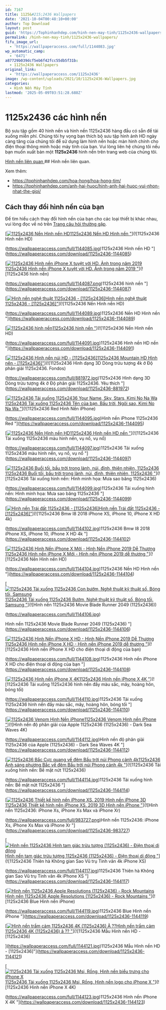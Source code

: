 ```yaml
---
id: 7167
title: 1125&#215;2436 Wallpapers
date: '2021-10-04T00:48:10+00:00'
author: Top Download
layout: post
guid: 'https://Tophinhanhdep.com/hinh-nen-may-tinh/1125x2436-wallpapers/'
permalink: /hinh-nen-may-tinh/1125x2436-wallpapers/
fifu_image_url:
  - 'https://wallpaperaccess.com/full/1144083.jpg'
wp_automatic_camp:
  - '6471'
a87729b039dcf5eb6f42fcc55db5f31b:
  - 1125x2436 Wallpapers
original_link:
  - 'https://wallpaperaccess.com/1125x2436'
image: /wp-content/uploads/2021/10/1125x2436-Wallpapers.jpg
categories:
  - Hình Nền Máy Tính
lastmod: '2025-05-09T03:51:28.688Z'
---
```

# 1125x2436 các hình nền

Bộ sưu tập gồm 40 hình nền và hình nền 1125x2436 hàng đầu có sẵn để tải xuống miễn phí. Chúng tôi hy vọng bạn thích bộ sưu tập hình ảnh HD ngày càng tăng của chúng tôi để sử dụng làm hình nền hoặc màn hình chính cho điện thoại thông minh hoặc máy tính của bạn. Vui lòng liên hệ chúng tôi nếu bạn muốn xuất bản một **1125x2436** hình nền trên trang web của chúng tôi.

[Hình nền liên quan ](#related) ## Hình nền liên quan.

   
 Xem thêm:

   
- <https://tophinhanhdep.com/hoa-hong/hoa-hong-tim/>
- <https://tophinhanhdep.com/anh-hai-huoc/hinh-anh-hai-huoc-vui-nhon-nhat-the-gioi/>

## Cách thay đổi hình nền của bạn

Để tìm hiểu cách thay đổi hình nền của bạn cho các loại thiết bị khác nhau, vui lòng đọc về nó trên [Trang câu hỏi thường gặp](https://tophinhanhdep.com/faq/).

  
[[![1125x2436 Nền Hình nền HD](https://wallpaperaccess.com/full/1144083.jpg)1125x2436 Nền HD Hình nền "](https://wallpaperaccess.com/download/1125x2436-1144083)](![1125x2436 Hình nền HD)

(https://wallpaperaccess.com/full/1144085.jpg)1125x2436 Hình nền HD "](https://wallpaperaccess.com/download/1125x2436-1144085)

[[![1125x2436 Hình nền iPhone X tuyệt vời HD.  Ảnh trong năm 2019](https://wallpaperaccess.com/full/1144086.jpg)1125x2436 Hình nền iPhone X tuyệt vời HD. Ảnh trong năm 2019 "](https://wallpaperaccess.com/download/1125x2436-1144086)](![1125x2436 hình nền)

(https://wallpaperaccess.com/full/1144087.png)1125x2436 hình nền "](https://wallpaperaccess.com/download/1125x2436-1144087)

[[![Hình nền nghệ thuật 1125x2436 - [1125x2436]](https://wallpaperaccess.com/full/1144088.jpg)Hình nền nghệ thuật 1125x2436 - \[1125x2436\]"](https://wallpaperaccess.com/download/1125x2436-1144088)](![1125x2436 Nền Hình nền HD)

(https://wallpaperaccess.com/full/1144089.jpg)1125x2436 Nền HD Hình nền "](https://wallpaperaccess.com/download/1125x2436-1144089)

[[![1125x2436 hình nền](https://wallpaperaccess.com/full/1144090.jpg)1125x2436 hình nền "](https://wallpaperaccess.com/download/1125x2436-1144090)](![1125x2436 Nền Hình nền HD)

(https://wallpaperaccess.com/full/1144091.jpg)1125x2436 Hình nền HD nền "](https://wallpaperaccess.com/download/1125x2436-1144091)

[[![1125x2436 Hình nền núi HD - [1125x2436]](https://wallpaperaccess.com/full/1144092.jpg)1125x2436 Mountain HD Hình nền - \[1125x2436\]"](https://wallpaperaccess.com/download/1125x2436-1144092)](![1125x2436 Hình dạng 3D Dòng trừu tượng 4k ở Độ phân giải 1125x2436.  Fondos)

(https://wallpaperaccess.com/full/881972.jpg)1125x2436 Hình dạng 3D Dòng trừu tượng 4k ở Độ phân giải 1125x2436. Yêu thích "](https://wallpaperaccess.com/download/1125x2436-881972)

[[![1125x2436 Tải xuống 1125x2436 Your Name, Sky, Stars, Kimi No Na Wa](https://wallpaperaccess.com/full/1144094.png)1125x2436 Tải xuống 1125x2436 Tên của bạn, Bầu trời, Ngôi sao, Kimi No Na Wa "](https://wallpaperaccess.com/download/1125x2436-1144094)](![1125x2436 Red Hình Nền iPhone)

(https://wallpaperaccess.com/full/1144095.jpg)Hình nền iPhone 1125x2436 Red "](https://wallpaperaccess.com/download/1125x2436-1144095)

[[![1125x2436 Nền Hình nền HD](https://wallpaperaccess.com/full/1144096.jpg)1125x2436 Hình nền HD nền "](https://wallpaperaccess.com/download/1125x2436-1144096)](![1125x2436 Tải xuống 1125x2436 màu hình nền, vụ nổ, vụ nổ)

(https://wallpaperaccess.com/full/1144097.jpg)1125x2436 Tải xuống 1125x2436 màu hình nền, vụ nổ, vụ nổ "](https://wallpaperaccess.com/download/1125x2436-1144097)

[[![1125x2436 Buổi tối, bầu trời trong lành, núi, đỉnh, thiên nhiên, 1125x2436](https://wallpaperaccess.com/full/1144098.jpg)1125x2436 Buổi tối, bầu trời trong lành, núi, đỉnh, thiên nhiên, 1125x2436 "](https://wallpaperaccess.com/download/1125x2436-1144098)](![1125x2436 Tải xuống hình nền: Hình minh họa: Mưa sao băng 1125x2436)

(https://wallpaperaccess.com/full/1144099.jpg)1125x2436 Tải xuống hình nền: Hình minh họa: Mưa sao băng 1125x2436 "](https://wallpaperaccess.com/download/1125x2436-1144099)

[[![Hình nền Trái đất 1125x2436 - [1125x2436]](https://wallpaperaccess.com/full/1144100.jpg)Hình nền Trái đất 1125x2436 - \[1125x2436\]"](https://wallpaperaccess.com/download/1125x2436-1144100)](![1125x2436 Bmw I8 2018 iPhone XS, iPhone 10, iPhone X HD 4k)

(https://wallpaperaccess.com/full/1144102.jpg)1125x2436 Bmw I8 2018 iPhone XS, iPhone 10, iPhone X HD 4k "](https://wallpaperaccess.com/download/1125x2436-1144102)

[[![1125x2436 Hình Nền iPhone X Mới - Hình Nền iPhone 2019 Dễ Thương](https://wallpaperaccess.com/full/1144103.jpg)1125x2436 Hình nền iPhone X Mới - Hình nền iPhone 2019 dễ thương "](https://wallpaperaccess.com/download/1125x2436-1144103)](![1125x2436 Nền Hình nền HD)

(https://wallpaperaccess.com/full/1144104.jpg)1125x2436 Nền HD Hình nền "](https://wallpaperaccess.com/download/1125x2436-1144104)

[[![1125x2436 Tải xuống 1125x2436 Con bướm, Nghệ thuật kỹ thuật số, Bóng tối, Samsung](https://wallpaperaccess.com/full/1144105.png)1125x2436 Tải xuống 1125x2436 Bướm, Nghệ thuật kỹ thuật số, Bóng tối, Samsung "](https://wallpaperaccess.com/download/1125x2436-1144105)](![Hình nền 1125x2436 Movie Blade Runner 2049 (1125x2436))

(https://wallpaperaccess.com/full/1144106.jpg)

Hình nền 1125x2436 Movie Blade Runner 2049 (1125x2436) "](https://wallpaperaccess.com/download/1125x2436-1144106)

[[![1125x2436 Hình Nền iPhone X HD - Hình Nền iPhone 2019 Dễ Thương](https://wallpaperaccess.com/full/1144107.jpg)1125x2436 Hình nền iPhone X HD - Hình nền iPhone 2019 dễ thương "](https://wallpaperaccess.com/download/1125x2436-1144107)](![1125x2436 Hình nền iPhone X HD cho điện thoại di động của bạn)

(https://wallpaperaccess.com/full/1144108.jpg)1125x2436 Hình nền iPhone X HD cho điện thoại di động của bạn "](https://wallpaperaccess.com/download/1125x2436-1144108)

[[![1125x2436 Hình nền iPhone X 4K](https://wallpaperaccess.com/full/812591.jpg)1125x2436 Hình nền iPhone X 4K "](https://wallpaperaccess.com/download/1125x2436-812591)](![1125x2436 Tải xuống 1125x2436 hình nền đầy màu sắc, mây, hoàng hôn, bóng tối)

(https://wallpaperaccess.com/full/1144110.jpg)1125x2436 Tải xuống 1125x2436 hình nền đầy màu sắc, mây, hoàng hôn, bóng tối "](https://wallpaperaccess.com/download/1125x2436-1144110)

[[![1125x2436 Venom Hình Nền iPhone](https://wallpaperaccess.com/full/1144111.jpg)1125x2436 Venom Hình nền iPhone "](https://wallpaperaccess.com/download/1125x2436-1144111)](![Hình nền độ phân giải của Apple 1125x2436 (1125x2436) - Dark Sea Waves 4K)

(https://wallpaperaccess.com/full/1144112.jpg)Hình nền độ phân giải 1125x2436 của Apple (1125x2436) - Dark Sea Waves 4K "](https://wallpaperaccess.com/download/1125x2436-1144112)

[[![1125x2436 Bắc Cực quang về đêm Bầu trời núi Phong cảnh 4k](https://wallpaperaccess.com/full/1144113.jpg)1125x2436 Ánh sáng phương Bắc về đêm Bầu trời núi Phong cảnh 4k "](https://wallpaperaccess.com/download/1125x2436-1144113)](![1125x2436 Tải xuống hình nền: Bề mặt nứt 1125x2436)

(https://wallpaperaccess.com/full/1144114.jpg)1125x2436 Tải xuống hình nền: Bề mặt nứt 1125x2436 "](https://wallpaperaccess.com/download/1125x2436-1144114)

[[![1125x2436 Thiết kế hình nền iPhone XS.  2019 Hình nền iPhone 3D](https://wallpaperaccess.com/full/1144115.jpg)1125x2436 Thiết kế hình nền iPhone XS. 2019 3D Hình nền iPhone "](https://wallpaperaccess.com/download/1125x2436-1144115)](![Hình nền 1125x2436: iPhone Xs, iPhone Xs Max và iPhone Xr)

(https://wallpaperaccess.com/full/983727.png)Hình nền 1125x2436: iPhone Xs, iPhone Xs Max và iPhone Xr "](https://wallpaperaccess.com/download/1125x2436-983727)

[[![Hình nền 1125x2436 Hình tam giác trừu tượng (1125x2436) - Điện thoại di động](https://wallpaperaccess.com/full/1144116.jpg)Hình nền tam giác trừu tượng 1125x2436 (1125x2436) - Điện thoại di động "](https://wallpaperaccess.com/download/1125x2436-1144116)](![1125x2436 Thiên hà Không gian Sao Vũ trụ Tinh vân 4k iPhone XS)

(https://wallpaperaccess.com/full/1144117.jpg)1125x2436 Thiên hà Không gian Sao Vũ trụ Tinh vân 4k iPhone XS "](https://wallpaperaccess.com/download/1125x2436-1144117)

[[![Hình nền 1125x2436 Apple Resolutions (1125x2436) - Rock Mountains](https://wallpaperaccess.com/full/1144118.jpg)Hình nền 1125x2436 Apple Resolutions (1125x2436) - Rock Mountains "](https://wallpaperaccess.com/download/1125x2436-1144118)](![1125x2436 Blue Hình nền iPhone)

(https://wallpaperaccess.com/full/1144119.jpg)1125x2436 Blue Hình nền iPhone "](https://wallpaperaccess.com/download/1125x2436-1144119)

[[![Hình nền trầm cảm 1125x2436 4K (1125x2436) Ã ??](https://wallpaperaccess.com/full/1144120.jpg)Hình nền trầm cảm 1125x2436 4K (1125x2436) â ?? "](https://wallpaperaccess.com/download/1125x2436-1144120)](![1125x2436 Mẫu Hình nền HD - [1125x2436)

](https://wallpaperaccess.com/full/1144121.jpg)1125x2436 Mẫu Hình nền HD - \[1125x2436\]"](https://wallpaperaccess.com/download/1125x2436-1144121)

[[![1125x2436 Tải xuống 1125x2436 Msi, Rồng, Hình nền biểu trưng cho iPhone X](https://wallpaperaccess.com/full/1144122.png)1125x2436 Tải xuống 1125x2436 Msi, Rồng, Hình nền logo cho iPhone X "](https://wallpaperaccess.com/download/1125x2436-1144122)](![1125x2436 Hình nền iPhone X 4K)

(https://wallpaperaccess.com/full/1144123.jpg)1125x2436 Hình nền iPhone X 4K "](https://wallpaperaccess.com/download/1125x2436-1144123)
